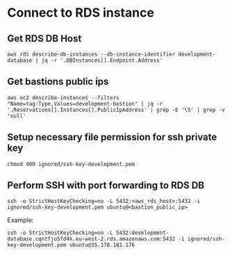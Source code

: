 # Connect to RDS instance

## Get RDS DB Host

    aws rds describe-db-instances --db-instance-identifier development-database | jq -r '.DBInstances[].Endpoint.Address'

## Get bastions public ips

    aws ec2 describe-instances --filters "Name=tag:Type,Values=development-bastion" | jq -r '.Reservations[].Instances[].PublicIpAddress' | grep -E '\S' | grep -v 'null'

## Setup necessary file permission for ssh private key

    chmod 400 ignored/ssh-key-development.pem

## Perform SSH with port forwarding to RDS DB

    ssh -o StrictHostKeyChecking=no -L 5432:<aws_rds_host>:5432 -i ignored/ssh-key-development.pem ubuntu@<bastion_public_ip>

Example:

    ssh -o StrictHostKeyChecking=no -L 5432:development-database.cqntfjo5fd4k.eu-west-2.rds.amazonaws.com:5432 -i ignored/ssh-key-development.pem ubuntu@35.178.181.176